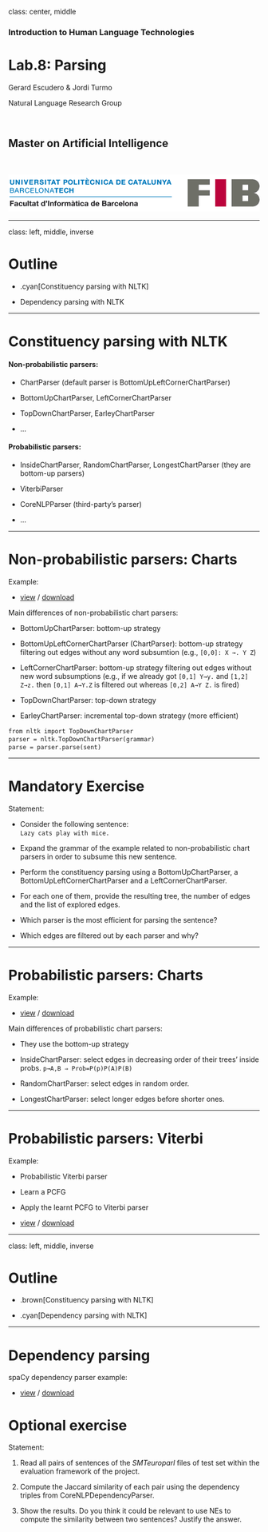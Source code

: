 class: center, middle

### Introduction to Human Language Technologies

# Lab.8: Parsing

Gerard Escudero & Jordi Turmo

Natural Language Research Group

<br>

## Master on Artificial Intelligence

<br>

![:scale 75%](fib.png)

---
class: left, middle, inverse

# Outline

* .cyan[Constituency parsing with NLTK]

* Dependency parsing with NLTK

---

# Constituency parsing with NLTK

#### Non-probabilistic parsers:

* ChartParser (default parser is BottomUpLeftCornerChartParser)

* BottomUpChartParser, LeftCornerChartParser

* TopDownChartParser, EarleyChartParser

* ...

#### Probabilistic parsers:

* InsideChartParser, RandomChartParser, LongestChartParser (they are bottom-up parsers)

* ViterbiParser

* CoreNLPParser (third-party’s parser)

* ...

---

# Non-probabilistic parsers: Charts

Example:

* [view](codes/s8a.html) / [download](codes/s8a.ipynb)


Main differences of non-probabilistic chart parsers:

* BottomUpChartParser: bottom-up strategy

* BottomUpLeftCornerChartParser (ChartParser): bottom-up strategy filtering out edges without any word subsumtion (e.g., `[0,0]: X →. Y Z`)

* LeftCornerChartParser: bottom-up strategy filtering out edges without new word subsumptions (e.g., if we already got `[0,1] Y→y.` and `[1,2] Z→z.` then `[0,1] A→Y.Z` is filtered out whereas `[0,2] A→Y Z.` is fired)

* TopDownChartParser: top-down strategy

* EarleyChartParser: incremental top-down strategy (more efficient)

```python3
from nltk import TopDownChartParser
parser = nltk.TopDownChartParser(grammar)
parse = parser.parse(sent)
```

---

# Mandatory Exercise

Statement:

* Consider the following sentence: <br>
`Lazy cats play with mice.`

* Expand the grammar of the example related to non-probabilistic chart parsers in order to subsume this new sentence.

* Perform the constituency parsing using a BottomUpChartParser, a BottomUpLeftCornerChartParser and a LeftCornerChartParser.

* For each one of them, provide the resulting tree, the number of edges and the list of explored edges.

* Which parser is the most efficient for parsing the sentence?

* Which edges are filtered out by each parser and why?

---

# Probabilistic parsers: Charts

Example:

* [view](codes/s8b.html) / [download](codes/s8b.ipynb)


Main differences of probabilistic chart parsers:

* They use the bottom-up strategy

* InsideChartParser: select edges in decreasing order of their trees’ inside probs. `p→A,B ⇒ Prob=P(p)P(A)P(B)`

* RandomChartParser: select edges in random order.

* LongestChartParser: select longer edges before shorter ones.

---

# Probabilistic parsers: Viterbi

Example:

* Probabilistic Viterbi parser

* Learn a PCFG

* Apply the learnt PCFG to Viterbi parser

* [view](codes/s8c.html) / [download](codes/s8c.ipynb)


---
class: left, middle, inverse

# Outline

* .brown[Constituency parsing with NLTK]

* .cyan[Dependency parsing with NLTK]

---

# Dependency parsing

spaCy dependency parser example:

* [view](codes/s8d.html) / [download](codes/s8d.ipynb)

# Optional exercise

Statement:

1. Read all pairs of sentences of the *SMTeuroparl* files of test set within the
evaluation framework of the project.

2. Compute the Jaccard similarity of each pair using the dependency triples from CoreNLPDependencyParser.

3. Show the results. Do you think it could be relevant to use NEs to compute the similarity between two sentences? Justify the answer.

